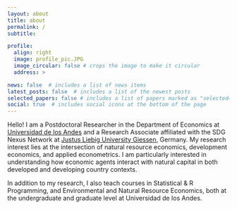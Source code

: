 ```yaml
---
layout: about
title: about
permalink: /
subtitle: 

profile:
  align: right
  image: profile_pic.JPG
  image_circular: false # crops the image to make it circular
  address: >

news: false  # includes a list of news items
latest_posts: false  # includes a list of the newest posts
selected_papers: false # includes a list of papers marked as "selected={true}"
social: true  # includes social icons at the bottom of the page
---
```


Hello! I am a Postdoctoral Researcher in the Department of Economics at [Universidad de los Andes](https://economia.uniandes.edu.co/) and a Research Associate affiliated with the SDG Nexus Network at [Justus Liebig University Giessen](https://www.uni-giessen.de/de/fbz/zentren/zeu/sdgnexus), Germany. My research interest lies at the intersection of natural resource economics, development economics, and applied econometrics. I am particularly interested in understanding how economic agents interact with natural capital in both developed and developing country contexts. 

In addition to my research, I also teach courses in Statistical & R Programming, and Environmental and Natural Resource Economics, both at the undergraduate and graduate level at Universidad de los Andes.
